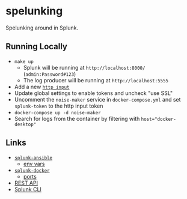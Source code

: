 # spelunking

Spelunking around in Splunk.

## Running Locally

- `make up`
    - Splunk will be running at `http://localhost:8000/` (`admin:Password#123`)
    - The log producer will be running at `http://localhost:5555` 
- Add a new [`http input`](http://localhost:8000/en-US/manager/launcher/adddatamethods/selectsource?input_type=http&input_mode=1)
- Update global settings to enable tokens and uncheck "use SSL"
- Uncomment the `noise-maker` service in `docker-compose.yml` and set `splunk-token` to the http input token
- `docker-compose up -d noise-maker`
- Search for logs from the container by filtering with `host="docker-desktop"`

## Links

- [`splunk-ansible`](https://splunk.github.io/splunk-ansible/)
    - [env vars](https://splunk.github.io/splunk-ansible/ADVANCED.html#inventory-script)
- [`splunk-docker`](https://splunk.github.io/docker-splunk/)
    - [ports](https://splunk.github.io/docker-splunk/ARCHITECTURE.html#networking)
- [REST API](https://docs.splunk.com/Documentation/Splunk/latest/RESTREF/RESTprolog)
- [Splunk CLI](https://docs.splunk.com/Documentation/Splunk/latest/Admin/CLIadmincommands)